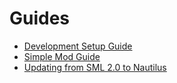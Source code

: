 # Guides

- [Development Setup Guide](dev-setup.md)
- [Simple Mod Guide](simple-mod.md)
- [Updating from SML 2.0 to Nautilus](sml2-to-nautilus.md)